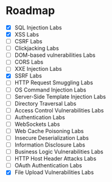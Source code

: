# Roadmap
- [x] SQL Injection Labs
- [x] XSS Labs
- [ ] CSRF Labs
- [ ] Clickjacking Labs
- [ ] DOM-based vulnerabilities Labs
- [ ] CORS Labs
- [ ] XXE Injection Labs
- [x] SSRF Labs
- [ ] HTTP Request Smuggling Labs
- [ ] OS Command Injection Labs
- [ ] Server-Side Template Injection Labs
- [ ] Directory Traversal Labs
- [ ] Access Control Vulnerabilities Labs
- [ ] Authentication Labs
- [ ] WebSockets Labs
- [ ] Web Cache Poisoning Labs
- [ ] Insecure Deserialization Labs
- [ ] Information Disclosure Labs
- [ ] Business Logic Vulnerabilities Labs
- [ ] HTTP Host Header Attacks Labs
- [ ] OAuth Authentication Labs
- [x] File Upload Vulnerabilities Labs
